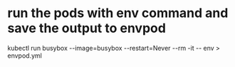 # run the pods with env command and save the output to envpod 
kubectl run busybox --image=busybox --restart=Never --rm -it -- env > envpod.yml